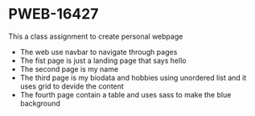 # PWEB-16427

This a class assignment to create personal webpage
   - The web use navbar to navigate through pages
   - The fist page is just a landing page that says hello
   - The second page is my name
   - The third page is my biodata and hobbies using unordered list and it uses grid to devide the content
   - The fourth page contain a table and uses sass to make the blue background



